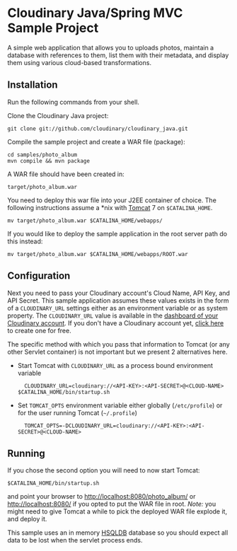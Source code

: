 Cloudinary Java/Spring MVC Sample Project
=========================================

A simple web application that allows you to uploads photos, maintain a database with references to them, list them with their metadata, and display them using various cloud-based transformations.

## Installation

Run the following commands from your shell.

Clone the Cloudinary Java project: 

    git clone git://github.com/cloudinary/cloudinary_java.git    
        
Compile the sample project and create a WAR file (package):

    cd samples/photo_album
    mvn compile && mvn package

A WAR file should have been created in:

    target/photo_album.war

You need to deploy this war file into your J2EE container of choice. The following instructions assume a *nix with [Tomcat](http://tomcat.apache.org/) 7 on `$CATALINA_HOME`.

    mv target/photo_album.war $CATALINA_HOME/webapps/

If you would like to deploy the sample application in the root server path do this instead:

    mv target/photo_album.war $CATALINA_HOME/webapps/ROOT.war

## Configuration

Next you need to pass your Cloudinary account's Cloud Name, API Key, and API Secret. This sample application assumes these values exists in the form
of a `CLOUDINARY_URL` settings either as an environment variable or as system property. The `CLOUDINARY_URL` value is available in the [dashboard of your Cloudinary account](https://cloudinary.com/console). 
If you don't have a Cloudinary account yet, [click here](https://cloudinary.com/users/register/free) to create one for free.

The specific method with which you pass that information to Tomcat (or any other Servlet container) is not important but we present 2 alternatives here.

* Start Tomcat with `CLOUDINARY_URL` as a process bound environment variable
    
        CLOUDINARY_URL=cloudinary://<API-KEY>:<API-SECRET>@<CLOUD-NAME> $CATALINA_HOME/bin/startup.sh
    
* Set `TOMCAT_OPTS` environment variable either globally (`/etc/profile`) or for the user running Tomcat (`~/.profile`)

        TOMCAT_OPTS=-DCLOUDINARY_URL=cloudinary://<API-KEY>:<API-SECRET>@<CLOUD-NAME>

## Running

If you chose the second option you will need to now start Tomcat:

    $CATALINA_HOME/bin/startup.sh
    
and point your browser to [http://localhost:8080/photo_album/](http://localhost:8080/photo_album/) or [http://localhost:8080/](http://localhost:8080/) if you opted to put the WAR file in root. *Note:* you might need to give Tomcat a while to pick the deployed WAR file explode it, and deploy it.

This sample uses an in memory [HSQLDB](http://hsqldb.org/) database so you should expect all data to be lost when the servlet process ends.